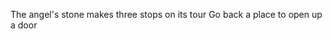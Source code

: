 <!-- title: Book of Prophecies 3:7 -->

The angel's stone makes three stops on its tour
Go back a place to open up a door
